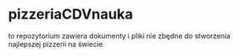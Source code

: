 # pizzeriaCDVnauka
to repozytorium zawiera dokumenty i pliki nie zbędne do stworzenia najlepszej pizzerii na świecie  
